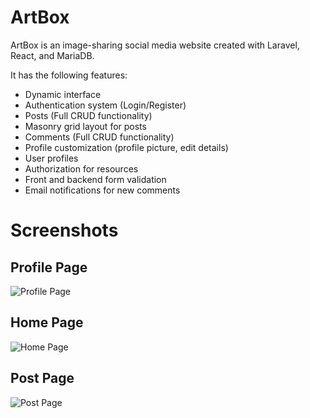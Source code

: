 # ArtBox

ArtBox is an image-sharing social media website created with Laravel, React, and MariaDB.

It has the following features:
- Dynamic interface
- Authentication system (Login/Register)
- Posts (Full CRUD functionality)
- Masonry grid layout for posts
- Comments (Full CRUD functionality)
- Profile customization (profile picture, edit details)
- User profiles
- Authorization for resources
- Front and backend form validation
- Email notifications for new comments

# Screenshots
## Profile Page
![Profile Page](https://i.imgur.com/md60y1R.png)
## Home Page
![Home Page](https://i.imgur.com/OCDurk9.png)
## Post Page
![Post Page](https://i.imgur.com/vYl4eYz.png)
